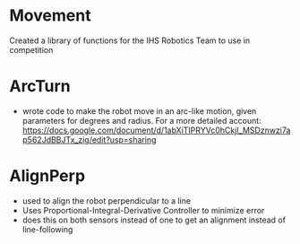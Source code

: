# Movement
Created a library of functions for the IHS Robotics Team to use in competition

# ArcTurn

- wrote code to make the robot move in an arc-like motion, given parameters for degrees and radius.
For a more detailed account:
https://docs.google.com/document/d/1abXiTIPRYVc0hCkjI_MSDznwzi7ap562JdBBJTx_zig/edit?usp=sharing


# AlignPerp
- used to align the robot perpendicular to a line
- Uses Proportional-Integral-Derivative Controller to minimize error
-   does this on both sensors instead of one to get an alignment instead of line-following
